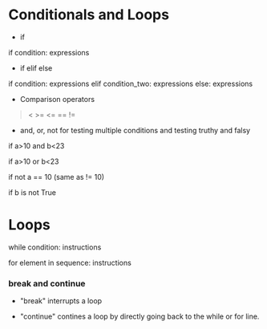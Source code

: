 # Conditionals and Loops

* if

if condition:
    expressions

* if elif else

if condition:
    expressions
elif condition_two:
    expressions
else:
    expressions

* Comparison operators

> < >= <= == !=

* and, or, not for testing multiple conditions and testing truthy and falsy

if a>10 and b<23

if a>10 or b<23

if not a == 10 (same as != 10)

if b is not True

# Loops

while condition:
    instructions

for element in sequence:
    instructions

### break and continue

* "break" interrupts a loop

* "continue" contines a loop by directly going back to the while or for line.
